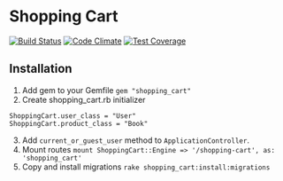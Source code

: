 # Shopping Cart


[![Build Status](https://travis-ci.org/GeorgeZhukov/shopping_cart.svg)](https://travis-ci.org/GeorgeZhukov/shopping_cart)
[![Code Climate](https://codeclimate.com/github/GeorgeZhukov/shopping_cart/badges/gpa.svg)](https://codeclimate.com/github/GeorgeZhukov/shopping_cart)
[![Test Coverage](https://codeclimate.com/github/GeorgeZhukov/shopping_cart/badges/coverage.svg)](https://codeclimate.com/github/GeorgeZhukov/shopping_cart/coverage)

## Installation

1. Add gem to your Gemfile `gem "shopping_cart"`
2. Create shopping_cart.rb initializer

  ```
  ShoppingCart.user_class = "User"
  ShoppingCart.product_class = "Book"
  ```
3. Add `current_or_guest_user` method to `ApplicationController`.
4. Mount routes `mount ShoppingCart::Engine => '/shopping-cart', as: 'shopping_cart'`
5. Copy and install migrations `rake shopping_cart:install:migrations`
